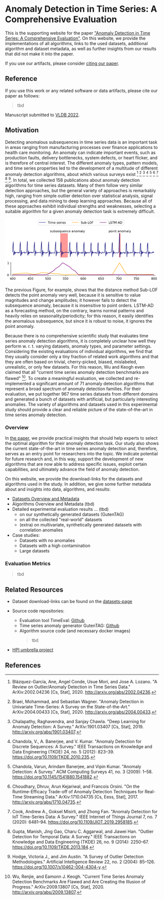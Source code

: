 # Anomaly Detection in Time Series: A Comprehensive Evaluation

This is the supporting website for the paper ["Anomaly Detection in Time Series: A Comprehensive Evaluation"][paper].
On this website, we provide the implementations of all algorithms, links to the used datasets, additional algorithm and dataset metadata, as well as further insights from our results that did not make it into the paper.

If you use our artifacts, please consider [citing our paper](#Reference).

## Reference

If you use this work or any related software or data artifacts, please cite our paper as follows:

> tbd

Manuscript submitted to [VLDB 2022](https://vldb.org/2022/).

## Motivation

Detecting anomalous subsequences in time series data is an important task in areas ranging from manufacturing processes over finance applications to health care monitoring.
An anomaly can indicate important events, such as production faults, delivery bottlenecks, system defects, or heart flicker, and is therefore of central interest.
The different anomaly types, pattern models, and time series properties led to the development of a multitude of different anomaly detection algorithms, about which various surveys exist [^Blazquez-GarciaEtAl2020review] [^BraeiWagner2020Anomaly] [^ChalapathyChawla2019Deep] [^ChandolaEtAl2012Anomaly] [^ChandolaEtAl2009Anomaly] [^ChoudharyEtAl2017RuntimeEfficacy] [^CookEtAl2020Anomaly] [^GuptaEtAl2014Outlier] [^HodgeAustin2004Survey].
In total, we collected 158 publications about anomaly detection algorithms for time series datasets.
Many of them follow very similar detection approaches, but the general variety of approaches is remarkably high, ranging from simple outlier detection over statistical analysis, signal processing, and data mining to deep learning approaches.
Because all of these approaches exhibit individual strengths and weaknesses, selecting a suitable algorithm for a given anomaly detection task is extremely difficult.

![Univariate time series with scorings of Sub-LOF and LSTM-AD](./figs/univariate-example-ts.png)

The previous Figure, for example, shows that the distance method Sub-LOF detects the point anomaly very well, because it is sensitive to value magnitudes and change amplitudes;
it however fails to detect the subsequence anomaly, because it is insensitive to point orders.
LSTM-AD as a forecasting method, on the contrary, learns normal patterns and heavily relies on seasonality/periodicity;
for this reason, it easily identifies the anomalous subsequence, but since it is robust to noise, it ignores the point anomaly.

Because there is no comprehensive scientific study that evaluates time series anomaly detection algorithms, it is completely unclear how well they perform w. r. t. varying datasets, anomaly types, and parameter settings.
Considering the existing evaluations of individual algorithms, we find that they usually consider only a tiny fraction of related work algorithms and that they are often based on trivial, cherry-picked, biased, mislabeled, unrealistic, or only few datasets.
For this reason, Wu and Keogh even claimed that all "current time series anomaly detection benchmarks are flawed" [^WuKeogh2020Current].
To create a meaningful evaluation, we collected and re-implemented a significant amount of 71 anomaly detection algorithms that represent a broad spectrum of anomaly detection families.
For their evaluation, we put together 967 time series datasets from different domains and generated a bunch of datasets with artificial, but particularly interesting anomalies.
The variety of algorithms and datasets used in this experimental study should provide a clear and reliable picture of the state-of-the-art in time series anomaly detection.

### Overview

In [the paper][paper], we provide practical insights that should help experts to select the optimal algorithm for their anomaly detection task.
Our study also shows the current state-of-the-art in time series anomaly detection and, therefore, serves as an entry point for researchers into the topic.
We indicate potential for future research and, in this way, support the development of new algorithms that are now able to address specific issues, exploit certain capabilities, and ultimately advance the field of anomaly detection.

On this website, we provide the download-links for the datasets and algorithms used in the study.
In addition, we give some further metadata about and insights into data, algorithms, and results:

- [Datasets Overview and Metadata](./notebooks/Datasets.html)
- Algorithms Overview and Metadata (tbd)
- Detailed experimental evaluation results ... (tbd)
  - on our synthetically generated datasets (GutenTAG)
  - on all the collected "real-world" datasets
  - (extra) on multivariate, synthetically generated datasets with correlation anomalies
- Case studies:
  - Datasets with no anomalies
  - Datasets with a high contamination
  - Large datasets

### Evaluation Metrics

> tbd

<!--
- we use threshold-agnostic evaluation metrics:
  - AUC-ROC
  - AUC-PR
  - AUC-RANGE-PR
  - AVERAGE-PRECISION

- explain, how we implement AUC-RANGE-PR, the parameters, and our sampling
-->

## Related Resources

- Dataset download-links can be found on the [datasets-page](./notebooks/Datasets.html)
- Source code repositories:
  - Evaluation tool TimeEval: [Github](https://github.com/HPI-Information-Systems/TimeEval)
  - Time series anomaly generator GutenTAG: [Github](https://github.com/HPI-Information-Systems/gutentag)
  - Algorithm source code (and necessary docker images)
    > tbd

- [HPI umbrella project](https://hpi.de/naumann/projects/distributed-computing/efficient-subsequence-anomaly-detection-on-time-series-data.html)

## References

[^WuKeogh2020Current]: Wu, Renjie, and Eamonn J. Keogh. "Current Time Series Anomaly Detection Benchmarks Are Flawed and Are Creating the Illusion of Progress." ArXiv:2009.13807 [Cs, Stat], 2020. http://arxiv.org/abs/2009.13807.
[^Blazquez-GarciaEtAl2020review]: Blázquez-García, Ane, Angel Conde, Usue Mori, and Jose A. Lozano. "A Review on Outlier/Anomaly Detection in Time Series Data." ArXiv:2002.04236 [Cs, Stat], 2020. http://arxiv.org/abs/2002.04236.
[^BraeiWagner2020Anomaly]: Braei, Mohammad, and Sebastian Wagner. "Anomaly Detection in Univariate Time-Series: A Survey on the State-of-the-Art." ArXiv:2004.00433 [Cs, Stat], 2020. http://arxiv.org/abs/2004.00433.
[^ChalapathyChawla2019Deep]: Chalapathy, Raghavendra, and Sanjay Chawla. "Deep Learning for Anomaly Detection: A Survey." ArXiv:1901.03407 [Cs, Stat], 2019. http://arxiv.org/abs/1901.03407.
[^ChandolaEtAl2012Anomaly]: Chandola, V., A. Banerjee, and V. Kumar. "Anomaly Detection for Discrete Sequences: A Survey." IEEE Transactions on Knowledge and Data Engineering (TKDE) 24, no. 5 (2012): 823–39. https://doi.org/10.1109/TKDE.2010.235.
[^ChandolaEtAl2009Anomaly]: Chandola, Varun, Arindam Banerjee, and Vipin Kumar. "Anomaly Detection: A Survey." ACM Computing Surveys 41, no. 3 (2009): 1–58. https://doi.org/10.1145/1541880.1541882.
[^ChoudharyEtAl2017RuntimeEfficacy]: Choudhary, Dhruv, Arun Kejariwal, and Francois Orsini. "On the Runtime-Efficacy Trade-off of Anomaly Detection Techniques for Real-Time Streaming Data." ArXiv:1710.04735 [Cs, Eess, Stat], 2017. http://arxiv.org/abs/1710.04735.
[^CookEtAl2020Anomaly]: Cook, Andrew A., Goksel Misirli, and Zhong Fan. "Anomaly Detection for IoT Time-Series Data: A Survey." IEEE Internet of Things Journal 7, no. 7 (2020): 6481–94. https://doi.org/10.1109/JIOT.2019.2958185.
[^GuptaEtAl2014Outlier]: Gupta, Manish, Jing Gao, Charu C. Aggarwal, and Jiawei Han. "Outlier Detection for Temporal Data: A Survey." IEEE Transactions on Knowledge and Data Engineering (TKDE) 26, no. 9 (2014): 2250–67. https://doi.org/10.1109/TKDE.2013.184.
[^HodgeAustin2004Survey]: Hodge, Victoria J., and Jim Austin. "A Survey of Outlier Detection Methodologies." Artificial Intelligence Review 22, no. 2 (2004): 85–126. https://doi.org/10.1007/s10462-004-4304-y.


[paper]: # "paper download link pending"
